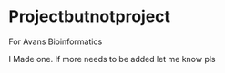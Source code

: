 # Projectbutnotproject
For Avans Bioinformatics


I Made one. If more needs to be added let me know pls
